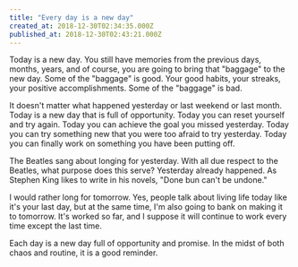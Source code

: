 ```yaml
---
title: "Every day is a new day"
created_at: 2018-12-30T02:34:35.000Z
published_at: 2018-12-30T02:43:21.000Z
---
```

Today is a new day. You still have memories from the previous days, months, years, and of course, you are going to bring that "baggage" to the new day. Some of the "baggage" is good. Your good habits, your streaks, your positive accomplishments. Some of the "baggage" is bad. 

It doesn't matter what happened yesterday or last weekend or last month. Today is a new day that is full of opportunity. Today you can reset yourself and try again. Today you can achieve the goal you missed yesterday. Today you can try something new that you were too afraid to try yesterday. Today you can finally work on something you have been putting off.

The Beatles sang about longing for yesterday. With all due respect to the Beatles, what purpose does this serve? Yesterday already happened. As Stephen King likes to write in his novels, "Done bun can't be undone."

I would rather long for tomorrow. Yes, people talk about living life today like it's your last day, but at the same time, I'm also going to bank on making it to tomorrow. It's worked so far, and I suppose it will continue to work every time except the last time.

Each day is a new day full of opportunity and promise. In the midst of both chaos and routine, it is a good reminder.
